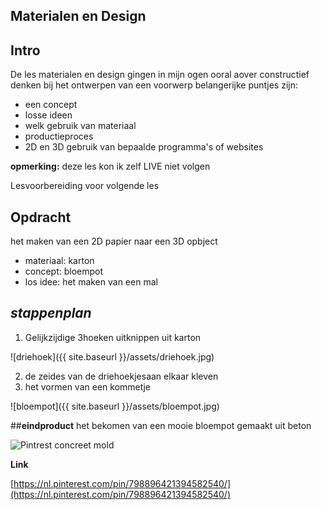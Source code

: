 ## Materialen en Design

## **Intro**

De les materialen en design gingen in mijn ogen ooral aover constructief denken bij het ontwerpen van een voorwerp
belangerijke puntjes zijn:
* een concept
* losse ideen
* welk gebruik van materiaal
* productieproces
* 2D en 3D gebruik van bepaalde programma's of websites

**opmerking:** deze les kon ik zelf LIVE niet volgen

Lesvoorbereiding voor volgende les


## **Opdracht**
het maken van een 2D papier naar een 3D opbject
* materiaal: karton
* concept: bloempot
* los idee: het maken van een mal

## *stappenplan*
1. Gelijkzijdige 3hoeken uitknippen uit karton

![driehoek]({{ site.baseurl }}/assets/driehoek.jpg)

2. de zeides van de driehoekjesaan elkaar kleven
3. het vormen van een kommetje

![bloempot]({{ site.baseurl }}/assets/bloempot.jpg)

##**eindproduct**
het bekomen van een mooie bloempot gemaakt uit beton

![Pintrest concreet mold](https://www.google.com/url?sa=i&url=https%3A%2F%2Fwww.pinterest.com%2Fpin%2F794744665480846110%2F&psig=AOvVaw33wrXq-MOh9U-si22Nf9Gc&ust=1600852891100000&source=images&cd=vfe&ved=0CAIQjRxqFwoTCIDHt_K3_OsCFQAAAAAdAAAAABA)

**Link**

[https://nl.pinterest.com/pin/798896421394582540/](https://nl.pinterest.com/pin/798896421394582540/)



